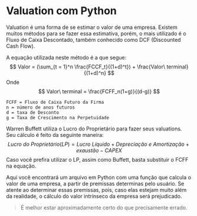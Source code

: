# Valuation com Python

Valuation é uma forma de se estimar o valor de uma empresa. Existem muitos métodos para se fazer essa estimativa, porém, o mais utilizado é o Fluxo de Caixa Descontado, também conhecido como DCF (Discounted Cash Flow).

A equação utilizada neste método é a que segue:
$$
Valor = (\sum_{t = 1}^n \frac{FCCF_t}{(1+d)^t}) + \frac{Valor\ terminal}{(1+d)^n}
$$
Onde 
$$
Valor\ terminal = \frac{FCFF_n(1+g)}{(d-g)}
$$

    FCFF = Fluxo de Caixa Futuro da Firma
    n = número de anos futuros
    d = taxa de Desconto
    g = Taxa de Crescimento na Perpetuidade 

Warren Buffett utiliza o Lucro do Proprietário para fazer seus valuations. Seu cálculo é feito da seguinte maneira:
$$
Lucro\ do\ Proprietário(LP) = Lucro\ Líquido + Depreciação\ e\ Amortização +exaustão - CAPEX
$$
Caso você prefira utilizar o LP, assim como Buffett, basta substituir o FCFF na equação.

Aqui você encontrará um arquivo em Python com uma função que calcula o valor de uma empresa, a partir de premissas determinas pelo usuário. Se atente ao determinar essas premissas, pois, caso elas estejam muito além da realidade, o cálculo do valor intrínseco da empresa será prejudicado.

> É melhor estar aproximadamente certo do que precisamente errado.
